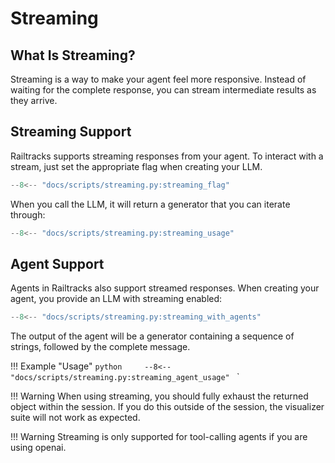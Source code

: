 # Streaming

## What Is Streaming?

Streaming is a way to make your agent feel more responsive. Instead of waiting for the complete response, you can stream intermediate results as they arrive.


## Streaming Support
Railtracks supports streaming responses from your agent. To interact with a stream, just set the appropriate flag when creating your LLM.

```python
--8<-- "docs/scripts/streaming.py:streaming_flag"
```

When you call the LLM, it will return a generator that you can iterate through:

```python
--8<-- "docs/scripts/streaming.py:streaming_usage"
```

## Agent Support

Agents in Railtracks also support streamed responses. When creating your agent, you provide an LLM with streaming enabled:

```python
--8<-- "docs/scripts/streaming.py:streaming_with_agents"
```

The output of the agent will be a generator containing a sequence of strings, followed by the complete message.

!!! Example "Usage"
    ```python    
    --8<-- "docs/scripts/streaming.py:streaming_agent_usage"
    ```
    `

!!! Warning
    When using streaming, you should fully exhaust the returned object within the session. If you do this outside of the session, the visualizer suite will not work as expected.

!!! Warning 
    Streaming is only supported for tool-calling agents if you are using openai.




